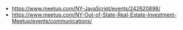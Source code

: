 - https://www.meetup.com/NY-JavaScript/events/242620898/
- https://www.meetup.com/NY-Out-of-State-Real-Estate-Investment-Meetup/events/communications/
